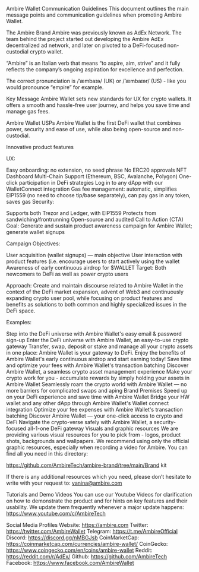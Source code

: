 Ambire Wallet Communication Guidelines
This document outlines the main message points and communication guidelines when promoting Ambire Wallet.

The Ambire Brand
Ambire was previously known as AdEx Network. The team behind the project started out developing the Ambire AdEx decentralized ad network, and later on pivoted to a DeFi-focused non-custodial crypto wallet.

“Ambire” is an Italian verb that means “to aspire, aim, strive” and it fully reflects the company’s  ongoing aspiration for excellence and perfection.

The correct pronunciation is /’æmbaɪə/ (UK) or /’æmbaɪər/ (US) - like you would pronounce “empire” for example.

Key Message
Ambire Wallet sets new standards for UX for crypto wallets. It offers a smooth and hassle-free user journey, and helps you save time and manage gas fees.

Ambire Wallet USPs
Ambire Wallet is the first DeFi wallet that combines power, security and ease of use, while also being open-source and non-custodial.

Innovative product features

UX:

Easy onboarding: no extension, no seed phrase
No ERC20 approvals
NFT Dashboard
Multi-Chain Support (Ethereum, BSC, Avalanche, Polygon)
One-click participation in DeFi strategies
Log in to any dApp with our WalletConnect integration
Gas fee management: automatic, simplifies EIP1559 (no need to choose tip/base separately), can pay gas in any token, saves gas
Security:

Supports both Trezor and Ledger, with EIP1559
Protects from sandwiching/frontrunning
Open-source and audited
Call to Action (CTA)
Goal: Generate and sustain product awareness campaign for Ambire Wallet; generate wallet signups

Campaign Objectives:

User acquisition (wallet signups) — main objective
User interaction with product features (i.e. encourage users to start actively using the wallet
Awareness of early continuous airdrop for $WALLET
Target: Both newcomers to DeFi as well as power crypto users

Approach: Create and maintain discourse related to Ambire Wallet in the context of the DeFi market expansion, advent of Web3 and continuously expanding crypto user pool, while focusing on product features and benefits as solutions to both common and highly specialized issues in the DeFi space.

Examples:

Step into the DeFi universe with Ambire Wallet's easy email & password sign-up
Enter the DeFi universe with Ambire Wallet, an easy-to-use crypto gateway
Transfer, swap, deposit or stake and manage all your crypto assets in one place: Ambire Wallet is your gateway to DeFi.
Enjoy the benefits of Ambire Wallet's early continuous airdrop and start earning today!
Save time and optimize your fees with Ambire Wallet's transaction batching
Discover Ambire Wallet, a seamless crypto asset management experience
Make your crypto work for you - accumulate rewards by simply holding your assets in Ambire Wallet
Seamlessly roam the crypto world with Ambire Wallet — no more barriers for complicated swaps and aping
Brand Premises
Speed up on your DeFi experience and save time with Ambire Wallet
Bridge your HW wallet and any other dApp through Ambire Wallet's Wallet connect integration
Optimize your fee expenses with Ambire Wallet's transaction batching
Discover Ambire Wallet — your one-click access to crypto and DeFi
Navigate the crypto-verse safely with Ambire Wallet, a security-focused all-1-one DeFi gateway
Visuals and graphic resources
We are providing various visual resources for you to pick from - logos, product shots, backgrounds and wallpapers. We recommend using only the official graphic resources, especially when recording a video for Ambire. You can find all you need in this directory:

https://github.com/AmbireTech/ambire-brand/tree/main/Brand kit

If there is any additional resources which you need, please don’t hesitate to write with your request to: vanina@ambire.com

Tutorials and Demo Videos
You can use our Youtube Videos for clarification on how to demonstrate the product and for hints on key features and their usability. We update them frequently whenever a major update happens: https://www.youtube.com/c/AmbireTech

Social Media Profiles
Website: https://ambire.com
Twitter: https://twitter.com/AmbireWallet
Telegram: https://t.me/AmbireOfficial
Discord: https://discord.gg/nMBGJsb
CoinMarketCap: https://coinmarketcap.com/currencies/ambire-wallet/
CoinGecko: https://www.coingecko.com/en/coins/ambire-wallet
Reddit: https://reddit.com/r/AdEx/
Github: https://github.com/AmbireTech
Facebook: https://www.facebook.com/AmbireWallet
